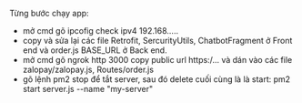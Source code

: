Từng bước chạy app:
- mở cmd gõ ipcofig check ipv4 192.168.....
- copy và sửa lại các file Retrofit, SercurityUtils, ChatbotFragment ở Front end và order.js BASE_URL ở Back end.
- mở cmd gõ ngrok http 3000 copy public url https:/... và dán vào các file zalopay/zalopay.js, Routes/order.js
- gõ lệnh pm2 stop để tắt server, sau đó delete cuối cùng là là start: pm2 start server.js --name "my-server"
  
